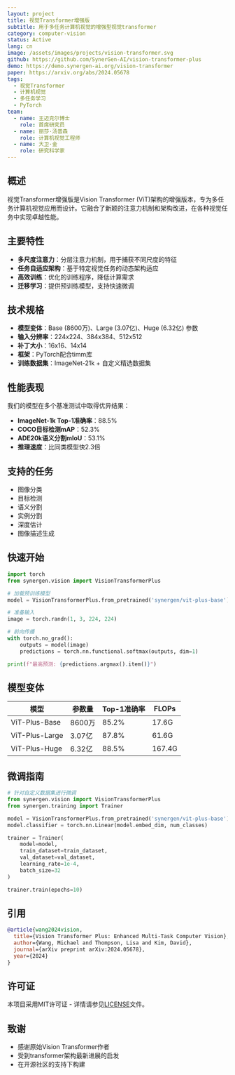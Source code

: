 ```yaml
---
layout: project
title: 视觉Transformer增强版
subtitle: 用于多任务计算机视觉的增强型视觉transformer
category: computer-vision
status: Active
lang: cn
image: /assets/images/projects/vision-transformer.svg
github: https://github.com/SynerGen-AI/vision-transformer-plus
demo: https://demo.synergen-ai.org/vision-transformer
paper: https://arxiv.org/abs/2024.05678
tags:
  - 视觉Transformer
  - 计算机视觉
  - 多任务学习
  - PyTorch
team:
  - name: 王迈克尔博士
    role: 首席研究员
  - name: 丽莎·汤普森
    role: 计算机视觉工程师
  - name: 大卫·金
    role: 研究科学家
---
```


## 概述

视觉Transformer增强版是Vision Transformer (ViT)架构的增强版本，专为多任务计算机视觉应用而设计。它融合了新颖的注意力机制和架构改进，在各种视觉任务中实现卓越性能。

## 主要特性

- **多尺度注意力**：分层注意力机制，用于捕获不同尺度的特征
- **任务自适应架构**：基于特定视觉任务的动态架构适应
- **高效训练**：优化的训练程序，降低计算需求
- **迁移学习**：提供预训练模型，支持快速微调

## 技术规格

- **模型变体**：Base (8600万)、Large (3.07亿)、Huge (6.32亿) 参数
- **输入分辨率**：224x224、384x384、512x512
- **补丁大小**：16x16、14x14
- **框架**：PyTorch配合timm库
- **训练数据集**：ImageNet-21k + 自定义精选数据集

## 性能表现

我们的模型在多个基准测试中取得优异结果：

- **ImageNet-1k Top-1准确率**：88.5%
- **COCO目标检测mAP**：52.3%
- **ADE20k语义分割mIoU**：53.1%
- **推理速度**：比同类模型快2.3倍

## 支持的任务

- 图像分类
- 目标检测
- 语义分割
- 实例分割
- 深度估计
- 图像描述生成

## 快速开始

```python
import torch
from synergen.vision import VisionTransformerPlus

# 加载预训练模型
model = VisionTransformerPlus.from_pretrained('synergen/vit-plus-base')

# 准备输入
image = torch.randn(1, 3, 224, 224)

# 前向传播
with torch.no_grad():
    outputs = model(image)
    predictions = torch.nn.functional.softmax(outputs, dim=1)

print(f"最高预测: {predictions.argmax().item()}")
```

## 模型变体

| 模型 | 参数量 | Top-1准确率 | FLOPs |
|------|--------|-------------|-------|
| ViT-Plus-Base | 8600万 | 85.2% | 17.6G |
| ViT-Plus-Large | 3.07亿 | 87.8% | 61.6G |
| ViT-Plus-Huge | 6.32亿 | 88.5% | 167.4G |

## 微调指南

```python
# 针对自定义数据集进行微调
from synergen.vision import VisionTransformerPlus
from synergen.training import Trainer

model = VisionTransformerPlus.from_pretrained('synergen/vit-plus-base')
model.classifier = torch.nn.Linear(model.embed_dim, num_classes)

trainer = Trainer(
    model=model,
    train_dataset=train_dataset,
    val_dataset=val_dataset,
    learning_rate=1e-4,
    batch_size=32
)

trainer.train(epochs=10)
```

## 引用

```bibtex
@article{wang2024vision,
  title={Vision Transformer Plus: Enhanced Multi-Task Computer Vision},
  author={Wang, Michael and Thompson, Lisa and Kim, David},
  journal={arXiv preprint arXiv:2024.05678},
  year={2024}
}
```

## 许可证

本项目采用MIT许可证 - 详情请参见[LICENSE](LICENSE)文件。

## 致谢

- 感谢原始Vision Transformer作者
- 受到transformer架构最新进展的启发
- 在开源社区的支持下构建
